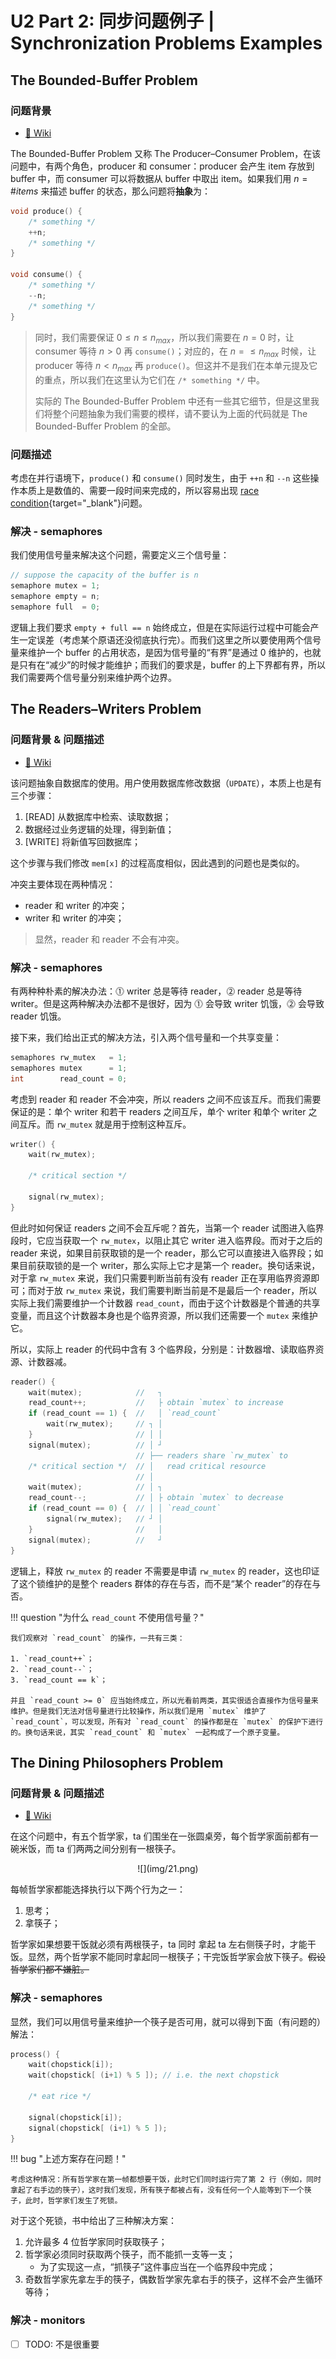 # U2 Part 2: 同步问题例子 | Synchronization Problems Examples

## The Bounded-Buffer Problem

### 问题背景

- [🔗 Wiki](https://en.wikipedia.org/wiki/Producer%E2%80%93consumer_problem)

The Bounded-Buffer Problem 又称 The Producer–Consumer Problem，在该问题中，有两个角色，producer 和 consumer：producer 会产生 item 存放到 buffer 中，而 consumer 可以将数据从 buffer 中取出 item。如果我们用 $n = \# items$ 来描述 buffer 的状态，那么问题将**抽象**为：

```cpp
void produce() {
    /* something */
    ++n;
    /* something */
}

void consume() {
    /* something */
    --n;
    /* something */
}
```

> 同时，我们需要保证 $0 \leq n \leq n_{max}$，所以我们需要在 $n = 0$ 时，让 consumer 等待 $n > 0$ 再 `consume()`；对应的，在 $n = \leq n_{max}$ 时候，让 producer 等待 $n < n_{max}$ 再 `produce()`。但这并不是我们在本单元提及它的重点，所以我们在这里认为它们在 `/* something */` 中。
> 
> 实际的 The Bounded-Buffer Problem 中还有一些其它细节，但是这里我们将整个问题抽象为我们需要的模样，请不要认为上面的代码就是 The Bounded-Buffer Problem 的全部。

### 问题描述

考虑在并行语境下，`produce()` 和 `consume()` 同时发生，由于 `++n` 和 `--n` 这些操作本质上是数值的、需要一段时间来完成的，所以容易出现 [race condition](./Unit2-Part1.md/#race-condition){target="_blank"}问题。

### 解决 - semaphores

我们使用信号量来解决这个问题，需要定义三个信号量：

```cpp
// suppose the capacity of the buffer is n
semaphore mutex = 1;
semaphore empty = n;
semaphore full  = 0;
```

逻辑上我们要求 `empty + full == n` 始终成立，但是在实际运行过程中可能会产生一定误差（考虑某个原语还没彻底执行完）。而我们这里之所以要使用两个信号量来维护一个 buffer 的占用状态，是因为信号量的“有界”是通过 0 维护的，也就是只有在“减少”的时候才能维护；而我们的要求是，buffer 的上下界都有界，所以我们需要两个信号量分别来维护两个边界。

## The Readers–Writers Problem

### 问题背景 & 问题描述

- [🔗 Wiki](https://en.wikipedia.org/wiki/Readers%E2%80%93writers_problem)

该问题抽象自数据库的使用。用户使用数据库修改数据（`UPDATE`），本质上也是有三个步骤：

1. [READ] 从数据库中检索、读取数据；
2. 数据经过业务逻辑的处理，得到新值；
3. [WRITE] 将新值写回数据库；

这个步骤与我们修改 `mem[x]` 的过程高度相似，因此遇到的问题也是类似的。

冲突主要体现在两种情况：

- reader 和 writer 的冲突；
- writer 和 writer 的冲突；

> 显然，reader 和 reader 不会有冲突。

### 解决 - semaphores

有两种种朴素的解决办法：⓵ writer 总是等待 reader，⓶ reader 总是等待 writer。但是这两种解决办法都不是很好，因为 ⓵ 会导致 writer 饥饿，⓶ 会导致 reader 饥饿。

接下来，我们给出正式的解决方法，引入两个信号量和一个共享变量：

```cpp
semaphores rw_mutex   = 1;
semaphores mutex      = 1;
int        read_count = 0;
```

考虑到 reader 和 reader 不会冲突，所以 readers 之间不应该互斥。而我们需要保证的是：单个 writer 和若干 readers 之间互斥，单个 writer 和单个 writer 之间互斥。而 `rw_mutex` 就是用于控制这种互斥。

```cpp title="writer's code" linenums="1" hl_lines="4"
writer() {
    wait(rw_mutex);

    /* critical section */

    signal(rw_mutex);
}
```

但此时如何保证 readers 之间不会互斥呢？首先，当第一个 reader 试图进入临界段时，它应当获取一个 `rw_mutex`，以阻止其它 writer 进入临界段。而对于之后的 reader 来说，如果目前获取锁的是一个 reader，那么它可以直接进入临界段；如果目前获取锁的是一个 writer，那么实际上它才是第一个 reader。换句话来说，对于拿 `rw_mutex` 来说，我们只需要判断当前有没有 reader 正在享用临界资源即可；而对于放 `rw_mutex` 来说，我们需要判断当前是不是最后一个 reader，所以实际上我们需要维护一个计数器 `read_count`，而由于这个计数器是个普通的共享变量，而且这个计数器本身也是个临界资源，所以我们还需要一个 `mutex` 来维护它。

所以，实际上 reader 的代码中含有 3 个临界段，分别是：计数器增、读取临界资源、计数器减。

```cpp title="reader's code"  linenums="1" hl_lines="3-6 9 12-15"
reader() {
    wait(mutex);            //   ┐
    read_count++;           //   ├ obtain `mutex` to increase
    if (read_count == 1) {  //   │ `read_count`
        wait(rw_mutex);     // ┐ │
    }                       // │ │
    signal(mutex);          // │ ┘
                            // ├── readers share `rw_mutex` to
    /* critical section */  // │   read critical resource
                            // │
    wait(mutex);            // │ ┐
    read_count--;           // │ ├ obtain `mutex` to decrease
    if (read_count == 0) {  // │ │ `read_count`
        signal(rw_mutex);   // ┘ │
    }                       //   │
    signal(mutex);          //   ┘
}
```

逻辑上，释放 `rw_mutex` 的 reader 不需要是申请 `rw_mutex` 的 reader，这也印证了这个锁维护的是整个 readers 群体的存在与否，而不是“某个 reader”的存在与否。

!!! question "为什么 `read_count` 不使用信号量？"
    
    我们观察对 `read_count` 的操作，一共有三类：

    1. `read_count++`；
    2. `read_count--`；
    3. `read_count == k`；

    并且 `read_count >= 0` 应当始终成立，所以光看前两类，其实很适合直接作为信号量来维护。但是我们无法对信号量进行比较操作，所以我们是用 `mutex` 维护了 `read_count`，可以发现，所有对 `read_count` 的操作都是在 `mutex` 的保护下进行的。换句话来说，其实 `read_count` 和 `mutex` 一起构成了一个原子变量。

## The Dining Philosophers Problem

### 问题背景 & 问题描述

- [🔗 Wiki](https://en.wikipedia.org/wiki/Dining_philosophers_problem)

在这个问题中，有五个哲学家，ta 们围坐在一张圆桌旁，每个哲学家面前都有一碗米饭，而 ta 们两两之间分别有一根筷子。

<center> ![](img/21.png) </center>

每帧哲学家都能选择执行以下两个行为之一：

1. 思考；
2. 拿筷子；

哲学家如果想要干饭就必须有两根筷子，ta 同时 拿起 ta 左右侧筷子时，才能干饭。显然，两个哲学家不能同时拿起同一根筷子；干完饭哲学家会放下筷子。~~假设哲学家们都不嫌脏。~~

### 解决 - semaphores

显然，我们可以用信号量来维护一个筷子是否可用，就可以得到下面（有问题的）解法：

```cpp linenums="1"
process() {
    wait(chopstick[i]);
    wait(chopstick[ (i+1) % 5 ]); // i.e. the next chopstick

    /* eat rice */

    signal(chopstick[i]);
    signal(chopstick[ (i+1) % 5 ]);
}
```

!!! bug "上述方案存在问题！"

    考虑这种情况：所有哲学家在第一帧都想要干饭，此时它们同时运行完了第 2 行（例如，同时拿起了右手边的筷子），这时我们发现，所有筷子都被占有，没有任何一个人能等到下一个筷子，此时，哲学家们发生了死锁。

对于这个死锁，书中给出了三种解决方案：

1. 允许最多 4 位哲学家同时获取筷子；
2. 哲学家必须同时获取两个筷子，而不能抓一支等一支；
    - 为了实现这一点，“抓筷子”这件事应当在一个临界段中完成；
3. 奇数哲学家先拿左手的筷子，偶数哲学家先拿右手的筷子，这样不会产生循环等待；

### 解决 - monitors

- [ ] TODO: 不是很重要
